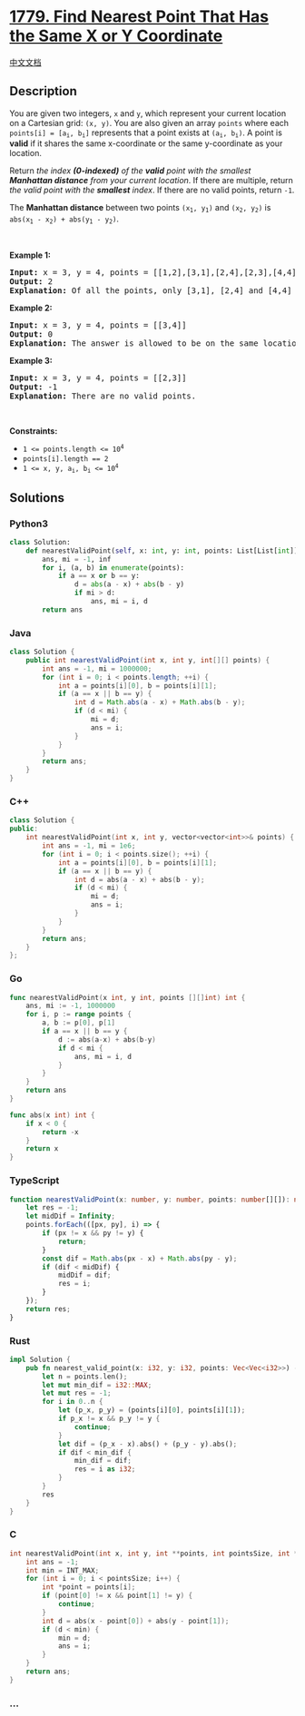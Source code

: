 # [1779. Find Nearest Point That Has the Same X or Y Coordinate](https://leetcode.com/problems/find-nearest-point-that-has-the-same-x-or-y-coordinate)

[中文文档](/solution/1700-1799/1779.Find%20Nearest%20Point%20That%20Has%20the%20Same%20X%20or%20Y%20Coordinate/README.md)

## Description

<p>You are given two integers, <code>x</code> and <code>y</code>, which represent your current location on a Cartesian grid: <code>(x, y)</code>. You are also given an array <code>points</code> where each <code>points[i] = [a<sub>i</sub>, b<sub>i</sub>]</code> represents that a point exists at <code>(a<sub>i</sub>, b<sub>i</sub>)</code>. A point is <strong>valid</strong> if it shares the same x-coordinate or the same y-coordinate as your location.</p>

<p>Return <em>the index <strong>(0-indexed)</strong> of the <strong>valid</strong> point with the smallest <strong>Manhattan distance</strong> from your current location</em>. If there are multiple, return <em>the valid point with the <strong>smallest</strong> index</em>. If there are no valid points, return <code>-1</code>.</p>

<p>The <strong>Manhattan distance</strong> between two points <code>(x<sub>1</sub>, y<sub>1</sub>)</code> and <code>(x<sub>2</sub>, y<sub>2</sub>)</code> is <code>abs(x<sub>1</sub> - x<sub>2</sub>) + abs(y<sub>1</sub> - y<sub>2</sub>)</code>.</p>

<p>&nbsp;</p>
<p><strong class="example">Example 1:</strong></p>

<pre>
<strong>Input:</strong> x = 3, y = 4, points = [[1,2],[3,1],[2,4],[2,3],[4,4]]
<strong>Output:</strong> 2
<strong>Explanation:</strong> Of all the points, only [3,1], [2,4] and [4,4] are valid. Of the valid points, [2,4] and [4,4] have the smallest Manhattan distance from your current location, with a distance of 1. [2,4] has the smallest index, so return 2.</pre>

<p><strong class="example">Example 2:</strong></p>

<pre>
<strong>Input:</strong> x = 3, y = 4, points = [[3,4]]
<strong>Output:</strong> 0
<strong>Explanation:</strong> The answer is allowed to be on the same location as your current location.</pre>

<p><strong class="example">Example 3:</strong></p>

<pre>
<strong>Input:</strong> x = 3, y = 4, points = [[2,3]]
<strong>Output:</strong> -1
<strong>Explanation:</strong> There are no valid points.</pre>

<p>&nbsp;</p>
<p><strong>Constraints:</strong></p>

<ul>
	<li><code>1 &lt;= points.length &lt;= 10<sup>4</sup></code></li>
	<li><code>points[i].length == 2</code></li>
	<li><code>1 &lt;= x, y, a<sub>i</sub>, b<sub>i</sub> &lt;= 10<sup>4</sup></code></li>
</ul>

## Solutions

<!-- tabs:start -->

### **Python3**

```python
class Solution:
    def nearestValidPoint(self, x: int, y: int, points: List[List[int]]) -> int:
        ans, mi = -1, inf
        for i, (a, b) in enumerate(points):
            if a == x or b == y:
                d = abs(a - x) + abs(b - y)
                if mi > d:
                    ans, mi = i, d
        return ans
```

### **Java**

```java
class Solution {
    public int nearestValidPoint(int x, int y, int[][] points) {
        int ans = -1, mi = 1000000;
        for (int i = 0; i < points.length; ++i) {
            int a = points[i][0], b = points[i][1];
            if (a == x || b == y) {
                int d = Math.abs(a - x) + Math.abs(b - y);
                if (d < mi) {
                    mi = d;
                    ans = i;
                }
            }
        }
        return ans;
    }
}
```

### **C++**

```cpp
class Solution {
public:
    int nearestValidPoint(int x, int y, vector<vector<int>>& points) {
        int ans = -1, mi = 1e6;
        for (int i = 0; i < points.size(); ++i) {
            int a = points[i][0], b = points[i][1];
            if (a == x || b == y) {
                int d = abs(a - x) + abs(b - y);
                if (d < mi) {
                    mi = d;
                    ans = i;
                }
            }
        }
        return ans;
    }
};
```

### **Go**

```go
func nearestValidPoint(x int, y int, points [][]int) int {
	ans, mi := -1, 1000000
	for i, p := range points {
		a, b := p[0], p[1]
		if a == x || b == y {
			d := abs(a-x) + abs(b-y)
			if d < mi {
				ans, mi = i, d
			}
		}
	}
	return ans
}

func abs(x int) int {
	if x < 0 {
		return -x
	}
	return x
}
```

### **TypeScript**

```ts
function nearestValidPoint(x: number, y: number, points: number[][]): number {
    let res = -1;
    let midDif = Infinity;
    points.forEach(([px, py], i) => {
        if (px != x && py != y) {
            return;
        }
        const dif = Math.abs(px - x) + Math.abs(py - y);
        if (dif < midDif) {
            midDif = dif;
            res = i;
        }
    });
    return res;
}
```

### **Rust**

```rust
impl Solution {
    pub fn nearest_valid_point(x: i32, y: i32, points: Vec<Vec<i32>>) -> i32 {
        let n = points.len();
        let mut min_dif = i32::MAX;
        let mut res = -1;
        for i in 0..n {
            let (p_x, p_y) = (points[i][0], points[i][1]);
            if p_x != x && p_y != y {
                continue;
            }
            let dif = (p_x - x).abs() + (p_y - y).abs();
            if dif < min_dif {
                min_dif = dif;
                res = i as i32;
            }
        }
        res
    }
}
```

### **C**

```c
int nearestValidPoint(int x, int y, int **points, int pointsSize, int *pointsColSize) {
    int ans = -1;
    int min = INT_MAX;
    for (int i = 0; i < pointsSize; i++) {
        int *point = points[i];
        if (point[0] != x && point[1] != y) {
            continue;
        }
        int d = abs(x - point[0]) + abs(y - point[1]);
        if (d < min) {
            min = d;
            ans = i;
        }
    }
    return ans;
}
```

### **...**

```

```

<!-- tabs:end -->
